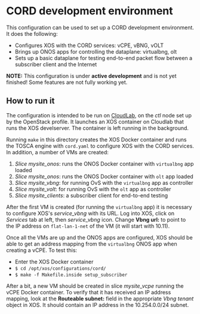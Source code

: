 # CORD development environment

This configuration can be used to set up a CORD development environment.
It does the following:

* Configures XOS with the CORD services: vCPE, vBNG, vOLT
* Brings up ONOS apps for controlling the dataplane: virtualbng, olt
* Sets up a basic dataplane for testing end-to-end packet flow between a subscriber client and the Internet

**NOTE:** This configuration is under **active development** and is not yet finished!  Some features are not
fully working yet.

## How to run it

The configuration is intended to be run on [CloudLab](http://cloudlab.us), on the *ctl* node set up by the OpenStack profile.
It launches an XOS container on Cloudlab that runs the XOS develserver.  The container is left running in the background.

Running `make` in this directory creates the XOS Docker container and runs the TOSCA engine with `cord.yaml` to
configure XOS with the CORD services.  In addition, a number of VMs are created:

1. *Slice mysite_onos*: runs the ONOS Docker container with `virtualbng` app loaded
1. *Slice mysite_onos*: runs the ONOS Docker container with `olt` app loaded
1. *Slice mysite_vbng*: for running OvS with the `virtualbng` app as controller
1. *Slice mysite_volt*: for running OvS with the `olt` app as controller
1. *Slice mysite_clients*: a subscriber client for end-to-end testing

After the first VM is created (for running the `virtualbng` app) it is necessary to configure XOS's *service_vbng* with its URL.
Log into XOS, click on *Services* tab at left, then *service_vbng* icon.  Change **Vbng url:** to point to the IP address on
`flat-lan-1-net` of the VM (it will start with 10.11).

Once all the VMs are up and the ONOS apps are configured, XOS should be able to get an address mapping from the `virtualbng`
ONOS app when creating a vCPE.  To test this:

* Enter the XOS Docker container
* `$ cd /opt/xos/configurations/cord/`
* `$ make -f Makefile.inside setup_subscriber`

After a bit, a new VM should be created in slice *mysite_vcpe* running the vCPE Docker container.  To verify that it has
received an IP address mapping, look at the **Routeable subnet:** field in the appropriate *Vbng tenant* object in XOS.  It should contain an IP address in the 10.254.0.0/24 subnet.
